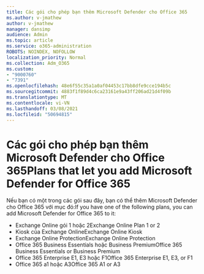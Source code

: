 ```yaml
---
title: Các gói cho phép bạn thêm Microsoft Defender cho Office 365
ms.author: v-jmathew
author: v-jmathew
manager: dansimp
audience: Admin
ms.topic: article
ms.service: o365-administration
ROBOTS: NOINDEX, NOFOLLOW
localization_priority: Normal
ms.collection: Adm_O365
ms.custom:
- "9000760"
- "7391"
ms.openlocfilehash: 48e6f55c35a1a0af04453c17bb8dfe9cce194b5c
ms.sourcegitcommit: 4883f1f89d4c6ca23161e9a43ff206ad21d4f09b
ms.translationtype: MT
ms.contentlocale: vi-VN
ms.lasthandoff: 03/08/2021
ms.locfileid: "50694815"
---
```

# <a name="plans-that-let-you-add-microsoft-defender-for-office-365"></a><span data-ttu-id="b2b23-102">Các gói cho phép bạn thêm Microsoft Defender cho Office 365</span><span class="sxs-lookup"><span data-stu-id="b2b23-102">Plans that let you add Microsoft Defender for Office 365</span></span>

<span data-ttu-id="b2b23-103">Nếu bạn có một trong các gói sau đây, bạn có thể thêm Microsoft Defender cho Office 365 với mục đó:</span><span class="sxs-lookup"><span data-stu-id="b2b23-103">If you have one of the following plans, you can add Microsoft Defender for Office 365 to it:</span></span>

- <span data-ttu-id="b2b23-104">Exchange Online gói 1 hoặc 2</span><span class="sxs-lookup"><span data-stu-id="b2b23-104">Exchange Online Plan 1 or 2</span></span>
- <span data-ttu-id="b2b23-105">Kiosk của Exchange Online</span><span class="sxs-lookup"><span data-stu-id="b2b23-105">Exchange Online Kiosk</span></span>
- <span data-ttu-id="b2b23-106">Exchange Online Protection</span><span class="sxs-lookup"><span data-stu-id="b2b23-106">Exchange Online Protection</span></span>
- <span data-ttu-id="b2b23-107">Office 365 Business Essentials hoặc Business Premium</span><span class="sxs-lookup"><span data-stu-id="b2b23-107">Office 365 Business Essentials or Business Premium</span></span>
- <span data-ttu-id="b2b23-108">Office 365 Enterprise E1, E3 hoặc F1</span><span class="sxs-lookup"><span data-stu-id="b2b23-108">Office 365 Enterprise E1, E3, or F1</span></span>
- <span data-ttu-id="b2b23-109">Office 365 a1 hoặc A3</span><span class="sxs-lookup"><span data-stu-id="b2b23-109">Office 365 A1 or A3</span></span>
